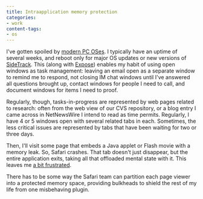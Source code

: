 ```yaml
---
title: Intraapplication memory protection
categories:
- work
content-tags:
- os
---
```


I've gotten spoiled by [modern PC OSes][1].  I typically have an uptime of several weeks, and reboot only for major OS updates or new versions of [SideTrack][2].  This (along with [Expose][3]) enables my habit of using open windows as task management: leaving an email open as a separate window to remind me to respond, not closing IM chat windows until I've answered all questions brought up, contact windows for people I need to call, and document windows for items I need to proof.

   [1]: http://www.apple.com/macosx/
   [2]: http://www.ragingmenace.com/software/sidetrack/
   [3]: http://www.apple.com/macosx/panther/expose/

Regularly, though, tasks-in-progress are represented by web pages related to research: often from the web view of our CVS repository, or a blog entry I came across in NetNewsWire I intend to read as time permits.  Regularly, I have 4 or 5 windows open with several related tabs in each.  Sometimes, the less critical issues are represented by tabs that have been waiting for two or three days.

Then, I'll visit some page that embeds a Java applet or Flash movie with a memory leak.  So, Safari crashes.  That tab doesn't just disappear, but the entire application exits, taking all that offloaded mental state with it.  This leaves me [a bit frustrated][4].

   [4]: http://www.galindorf.com/images/darknessgal/dtl/ghouldtl.jpg

There has to be some way the Safari team can partition each page viewer into a protected memory space, providing bulkheads to shield the rest of my life from one misbehaving plugin.
